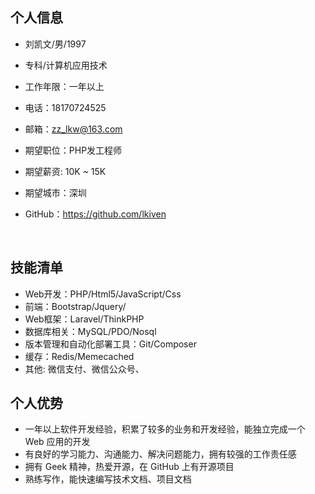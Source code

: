 ## 个人信息

- 刘凯文/男/1997

- 专科/计算机应用技术

- 工作年限：一年以上

- 电话：18170724525

- 邮箱：zz_lkw@163.com

- 期望职位：PHP发工程师

- 期望薪资: 10K ~ 15K

- 期望城市：深圳

- GitHub：https://github.com/lkiven

  ​

## 技能清单

- Web开发：PHP/Html5/JavaScript/Css
- 前端：Bootstrap/Jquery/
- Web框架：Laravel/ThinkPHP
- 数据库相关：MySQL/PDO/Nosql
- 版本管理和自动化部署工具：Git/Composer
- 缓存：Redis/Memecached
- 其他: 微信支付、微信公众号、

## 个人优势

- 一年以上软件开发经验，积累了较多的业务和开发经验，能独立完成一个 Web 应用的开发
- 有良好的学习能力、沟通能力、解决问题能力，拥有较强的工作责任感
- 拥有 Geek 精神，热爱开源，在 GitHub 上有开源项目
- 熟练写作，能快速编写技术文档、项目文档